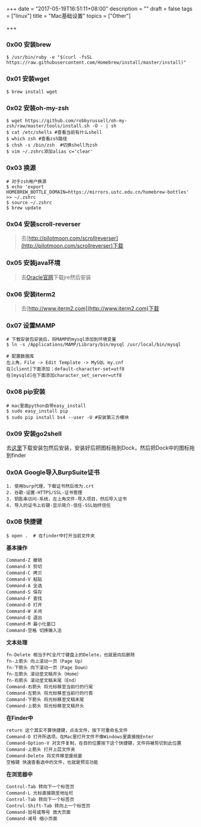 +++
date = "2017-05-19T16:51:11+08:00"
description = ""
draft = false
tags = ["linux"]
title = "Mac基础设置"
topics = ["Other"]

+++

### 0x00 安装brew
```
$ /usr/bin/ruby -e "$(curl -fsSL https://raw.githubusercontent.com/Homebrew/install/master/install)"
```

### 0x01 安装wget
```
$ brew install wget
```

### 0x02 安装oh-my-zsh
```
$ wget https://github.com/robbyrussell/oh-my-zsh/raw/master/tools/install.sh -O - | sh
$ cat /etc/shells #查看当前有什么shell
$ which zsh #查看zsh路径
$ chsh -s /bin/zsh  #切换shell为zsh
$ vim ~/.zshrc添加alias c='clear'
```

### 0x03 换源
```
# 对于zsh用户换源
$ echo 'export HOMEBREW_BOTTLE_DOMAIN=https://mirrors.ustc.edu.cn/homebrew-bottles' >> ~/.zshrc
$ source ~/.zshrc
$ brew update
```

### 0x04 安装scroll-reverser
> 去[http://pilotmoon.com/scrollreverser](http://pilotmoon.com/scrollreverser)下载

### 0x05 安装java环境
> 去[Oracle官网](http://www.oracle.com/technetwork/java/javase/downloads/jre8-downloads-2133155.html)下载jre然后安装

### 0x06 安装iterm2
> 去[http://www.iterm2.com](http://www.iterm2.com)下载

### 0x07 设置MAMP
```
# 下载安装包安装后，将MAMP的mysql添加到环境变量
$ ln -s /Applications/MAMP/Library/bin/mysql /usr/local/bin/mysql

# 配置数据库
左上角，File -> Edit Template -> MySQL my.cnf
在[client]下面添加：default-character-set=utf8
在[mysqld]在下面添加character_set_server=utf8
```

### 0x08 pip安装
```
# mac里面python自带easy_install
$ sudo easy_install pip
$ sudo pip install bs4 --user -U #安装第三方模块
```

### 0x09 安装go2shell
去[这里](http://zipzapmac.com/go2shell)下载安装包然后安装，安装好后把图标拖到Dock，然后把Dock中的图标拖到finder

### 0x0A Google导入BurpSuite证书
```
1. 使用burp代理，下载证书然后改为.crt
2. 谷歌-设置-HTTPS/SSL-证书管理
3. 钥匙串访问-系统，左上角文件-导入项目，然后导入证书
4. 导入的证书上右键-显示简介-信任-SSL始终信任
```

### 0x0B 快捷键
```
$ open .  # 在finder中打开当前文件夹
```

**基本操作**
```
Command-Z 撤销　
Command-X 剪切
Command-C 拷贝
Command-V 粘贴
Command-A 全选
Command-S 保存
Command-F 查找
Command-O 打开
Command-W 关闭
Command-Q 退出
Command-M 最小化窗口
Command-空格 切换输入法
```

**文本处理**
```
fn-Delete 相当于PC全尺寸键盘上的Delete，也就是向后删除
fn-上箭头 向上滚动一页（Page Up）
fn-下箭头 向下滚动一页（Page Down）
fn-左箭头 滚动至文稿开头（Home）
fn-右箭头 滚动至文稿末尾（End）
Command-右箭头 将光标移至当前行的行尾
Command-左箭头 将光标移至当前行的行首
Command-下箭头 将光标移至文稿末尾
Command-上箭头 将光标移至文稿开头
```

**在Finder中**
```
return 这个其实不算快捷键，点击文件，按下可重命名文件
Command-O 打开所选项。在Mac里打开文件不像Windows里直接按Enter
Command-Option-V 对文件复制，在目的位置按下这个快捷键，文件将被剪切到此位置
Command-上箭头 打开上层文件夹
Command-Delete 将文件移至废纸篓
空格键 快速查看选中的文件，也就是预览功能
```

**在浏览器中**
```
Control-Tab 转向下一个标签页
Command-L 光标直接跳至地址栏
Control-Tab 转向下一个标签页
Control-Shift-Tab 转向上一个标签页
Command-加号或等号 放大页面
Command-减号 缩小页面
```